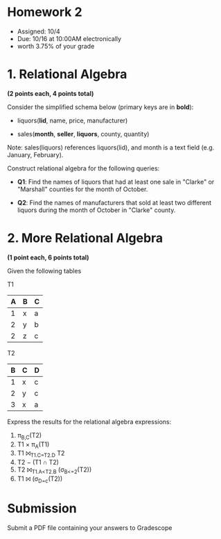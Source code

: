 # Homework 2

* Assigned: 10/4
* Due: 10/16 at 10:00AM electronically
* worth 3.75% of your grade 



# 1. Relational Algebra

**(2 points each, 4 points total)**

Consider the simplified schema below (primary keys are in **bold**):

* liquors(**lid**, name, price, manufacturer)
  
* sales(**month**, **seller**, **liquors**, county, quantity)

Note: sales(liquors) references liquors(lid), and month is a text field (e.g. January, February).

Construct relational algebra for the following queries:

* **Q1**: Find the names of liquors that had at least one sale in "Clarke" or "Marshall" counties for the month of October.

* **Q2**: Find the names of manufacturers that sold at least two different liquors during the month of October in "Clarke" county.



# 2. More Relational Algebra

**(1 point each, 6 points total)**

Given the following tables


T1

|A | B | C |  
|---|---|---|
|1 | x | a |
|2 | y | b |
|2 | z | c | 

T2

B | C | D
---|---|---
1 | x | c
2 | y | c
3 | x | a


Express the results for the relational algebra expressions:


1. π<sub>B,C</sub>(T2)
2. T1 × π<sub>A</sub>(T1)
3. T1 ⨝<sub>T1.C=T2.D</sub> T2 
4. T2 − (T1 ∩ T2)
5. T2 ⨝<sub>T1.A&lt;T2.B</sub> (σ<sub>B&lt;=2</sub>(T2))
6. T1 ⨝ (σ<sub>D=c</sub>(T2))



# Submission

Submit a PDF file containing your answers to Gradescope

